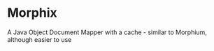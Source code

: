Morphix
=======

A Java Object Document Mapper with a cache - similar to Morphium, although easier to use